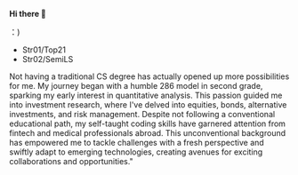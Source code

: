 **Hi there 👋**

：)
- Str01/Top21
- Str02/SemiLS
  
Not having a traditional CS degree has actually opened up more possibilities for me. My journey began with a humble 286 model in second grade, sparking my early interest in quantitative analysis. This passion guided me into investment research, where I've delved into equities, bonds, alternative investments, and risk management. Despite not following a conventional educational path, my self-taught coding skills have garnered attention from fintech and medical professionals abroad. This unconventional background has empowered me to tackle challenges with a fresh perspective and swiftly adapt to emerging technologies, creating avenues for exciting collaborations and opportunities."

